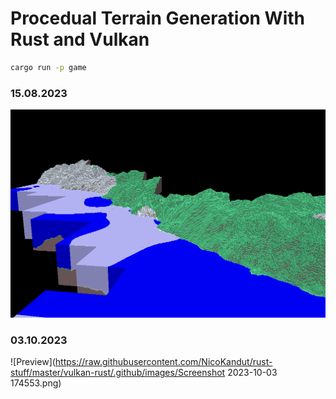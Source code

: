# Procedual Terrain Generation With Rust and Vulkan

```sh
cargo run -p game
```

### 15.08.2023

![Preview](https://raw.githubusercontent.com/NicoKandut/rust-stuff/master/vulkan-rust/.github/images/preview_15_08_2023.png)

### 03.10.2023

![Preview](https://raw.githubusercontent.com/NicoKandut/rust-stuff/master/vulkan-rust/.github/images/Screenshot 2023-10-03 174553.png)
